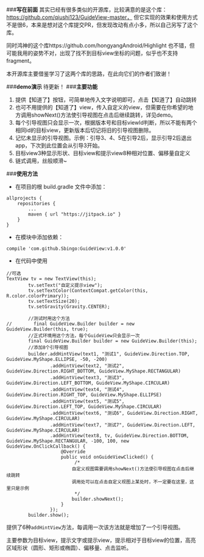 ###**写在前面**
其实已经有很多类似的开源库，比较满意的是这个库：https://github.com/qiushi123/GuideView-master，
但它实现的效果和使用方式不是很6，本来是想对这个库提交PR，但发现改动有点小多，所以自己另写了这个库。

同时鸿神的这个库https://github.com/hongyangAndroid/Highlight 也不错，但可能我用的姿势不对，出现了找不到目标view坐标的问题，似乎也不支持fragment。

本开源库主要借鉴学习了这两个库的思路，在此向它们的作者们致谢！

###**demo演示**
待更新！
###**主要功能**

 1. 提供【知道了】按钮，可简单地传入文字说明即可，点击【知道了】自动跳转
 2. 也可不用提供的【知道了】view，传入自定义的view，但需要在你希望的地方调用showNext()方法使引导视图在点击后继续跳转，详见demo。
 3. 每个引导视图只会显示一次，根据版本号和目标viewId判断，所以不能有两个相同id的目标view，更新版本后切记将旧的引导视图删除。
 4. 记忆未显示的引导视图。示例：引导3、4、5在引导2后，显示引导2后退出app，下次到此位置会从引导3开始。
 5. 目标view3种显示形状、目标view和提示view8种相对位置、偏移量自定义
 5. 链式调用，丝般顺滑~

###**使用方法**
 - 在项目的根 build.gradle 文件中添加：
 

```
allprojects {
    repositories {
        ...
        maven { url "https://jitpack.io" }
    }
}
```

 - 在模块中添加依赖：
 

```
compile 'com.github.Sbingo:GuideView:v1.0.0'
```

 - 在代码中使用
```
//可选
TextView tv = new TextView(this);
        tv.setText("自定义提示view");
        tv.setTextColor(ContextCompat.getColor(this, R.color.colorPrimary));
        tv.setTextSize(20);
        tv.setGravity(Gravity.CENTER);

        //测试时用这个方法
//        final GuideView.Builder builder = new GuideView.Builder(this, true);
        //正式环境用这个方法，每个GuideView只会显示一次
        final GuideView.Builder builder = new GuideView.Builder(this);
        //添加8个引导视图
        builder.addHintView(text1, "测试1", GuideView.Direction.TOP, GuideView.MyShape.ELLIPSE, -50, -200)
                .addHintView(text2, "测试2", GuideView.Direction.RIGHT_BOTTOM, GuideView.MyShape.RECTANGULAR)
                .addHintView(text3, "测试3", GuideView.Direction.LEFT_BOTTOM, GuideView.MyShape.CIRCULAR)
                .addHintView(text4, "测试4", GuideView.Direction.RIGHT_TOP, GuideView.MyShape.ELLIPSE)
                .addHintView(text5, "测试5", GuideView.Direction.LEFT_TOP, GuideView.MyShape.CIRCULAR)
                .addHintView(text6, "测试6", GuideView.Direction.RIGHT, GuideView.MyShape.CIRCULAR)
                .addHintView(text7, "测试7", GuideView.Direction.LEFT, GuideView.MyShape.CIRCULAR)
                .addHintView(text8, tv, GuideView.Direction.BOTTOM, GuideView.MyShape.RECTANGULAR, -100, 100, new GuideView.OnClickCallback() {
                    @Override
                    public void onGuideViewClicked() {
	                     /*
				        自定义视图需要调用showNext()方法使引导视图在点击后继续跳转
				        调用处可以在点击自定义视图上某处时，不一定要在这里，这里只是示例
				         */
                        builder.showNext();
                    }
                });
        builder.show();
```
提供了6种`addHintView`方法，每调用一次该方法就是增加了一个引导视图。

主要参数为目标view，提示文字或提示view，提示相对于目标view的位置，高亮区域形状（圆形、矩形或椭圆）、偏移量、点击监听。

